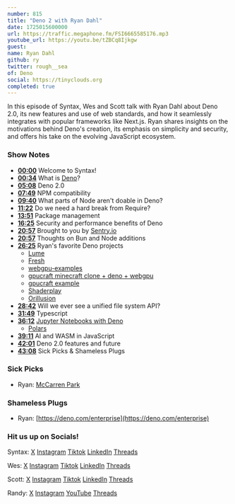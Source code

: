 ```yaml
---
number: 815
title: "Deno 2 with Ryan Dahl"
date: 1725015600000
url: https://traffic.megaphone.fm/FSI6665585176.mp3
youtube_url: https://youtu.be/tZBCq8Ijkgw
guest: 
name: Ryan Dahl
github: ry
twitter: rough__sea
of: Deno
social: https://tinyclouds.org
completed: true
---
```


In this episode of Syntax, Wes and Scott talk with Ryan Dahl about Deno 2.0, its new features and use of web standards, and how it seamlessly integrates with popular frameworks like Next.js. Ryan shares insights on the motivations behind Deno's creation, its emphasis on simplicity and security, and offers his take on the evolving JavaScript ecosystem.

### Show Notes

* **[00:00](#t=00:00)** Welcome to Syntax!
* **[00:34](#t=00:34)** What is [Deno](https://deno.com/)?
* **[05:08](#t=05:08)** Deno 2.0
* **[07:49](#t=07:49)** NPM compatibility
* **[09:40](#t=09:40)** What parts of Node aren't doable in Deno?
* **[11:22](#t=11:22)** Do we need a hard break from Require?
* **[13:51](#t=13:51)** Package management
* **[16:25](#t=16:25)** Security and performance benefits of Deno
* **[20:57](#t=20:57)** Brought to you by [Sentry.io](https://sentry.io)
* **[20:57](#t=20:57)** Thoughts on Bun and Node additions
* **[26:25](#t=26:25)** Ryan's favorite Deno projects
  * [Lume](https://lume.land/)
  * [Fresh](https://fresh.deno.dev/)
  * [webgpu-examples](https://github.com/denoland/webgpu-examples)
  * [gpucraft minecraft clone + deno + webgpu](https://github.com/brendan-duncan/gpucraft)
  * [gpucraft example](https://www.youtube.com/watch?v=vTJvjBG-GLs)
  * [Shaderplay](https://github.com/littledivy/shaderplay)
  * [Orillusion](https://github.com/littledivy/deno_sdl2/blob/webgpu_external_surface/webgpu-examples/orillusion.ts)
* **[28:42](#t=28:42)** Will we ever see a unified file system API?
* **[31:49](#t=31:49)** Typescript
* **[36:12](#t=36:12)** [Jupyter Notebooks with Deno](https://blog.jupyter.org/bringing-modern-javascript-to-the-jupyter-notebook-fc998095081e)
  * [Polars](https://pola-rs.github.io/nodejs-polars/)
* **[39:11](#t=39:11)** AI and WASM in JavaScript
* **[42:01](#t=42:01)** Deno 2.0 features and future
* **[43:08](#t=43:08)** Sick Picks & Shameless Plugs

### Sick Picks

- Ryan: [McCarren Park](https://www.google.com/search?q=mccarren+park)

### Shameless Plugs

- Ryan: [https://deno.com/enterprise](https://deno.com/enterprise)

### Hit us up on Socials!

Syntax: [X](https://twitter.com/syntaxfm) [Instagram](https://www.instagram.com/syntax_fm/) [Tiktok](https://www.tiktok.com/@syntaxfm) [LinkedIn](https://www.linkedin.com/company/96077407/admin/feed/posts/) [Threads](https://www.threads.net/@syntax_fm)

Wes: [X](https://twitter.com/wesbos) [Instagram](https://www.instagram.com/wesbos/) [Tiktok](https://www.tiktok.com/@wesbos) [LinkedIn](https://www.linkedin.com/in/wesbos/) [Threads](https://www.threads.net/@wesbos)

Scott: [X](https://twitter.com/stolinski) [Instagram](https://www.instagram.com/stolinski/) [Tiktok](https://www.tiktok.com/@stolinski) [LinkedIn](https://www.linkedin.com/in/stolinski/) [Threads](https://www.threads.net/@stolinski)

Randy: [X](https://twitter.com/randyrektor) [Instagram](https://www.instagram.com/randyrektor/) [YouTube](https://www.youtube.com/@randyrektor) [Threads](https://www.threads.net/@randyrektor)